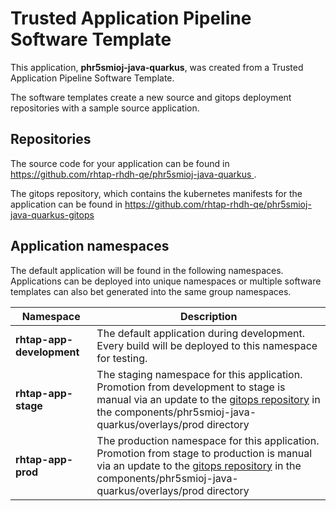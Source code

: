 # Trusted Application Pipeline Software Template

This application, **phr5smioj-java-quarkus**, was created from a Trusted Application Pipeline Software Template.

The software templates create a new source and gitops deployment repositories with a sample source application. 

## Repositories

The source code for your application can be found in [https://github.com/rhtap-rhdh-qe/phr5smioj-java-quarkus ](https://github.com/rhtap-rhdh-qe/phr5smioj-java-quarkus ).
 
The gitops repository, which contains the kubernetes manifests for the application can be found in 
[https://github.com/rhtap-rhdh-qe/phr5smioj-java-quarkus-gitops ](https://github.com/rhtap-rhdh-qe/phr5smioj-java-quarkus-gitops ) 

## Application namespaces 

The default application will be found in the following namespaces. Applications can be deployed into unique namespaces or multiple software templates can also bet generated into the same group namespaces.  

|  Namespace   |  Description   |  
| -------- | -------- |   
| **rhtap-app-development** | The default application during development. Every build will be deployed to this namespace for testing. | 
| **rhtap-app-stage** | The staging namespace for this application. Promotion from development to stage is manual via an update to the [gitops repository](https://github.com/rhtap-rhdh-qe/phr5smioj-java-quarkus-gitops ) in the components/phr5smioj-java-quarkus/overlays/prod directory |  
| **rhtap-app-prod** | The production namespace for this application. Promotion from stage to production is manual via an update to the [gitops repository](https://github.com/rhtap-rhdh-qe/phr5smioj-java-quarkus-gitops ) in the components/phr5smioj-java-quarkus/overlays/prod directory | 